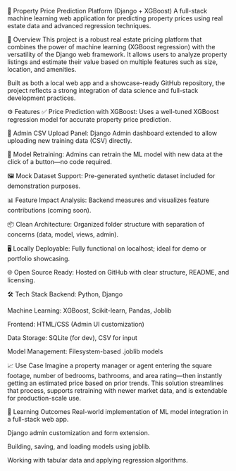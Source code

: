 🏡 Property Price Prediction Platform (Django + XGBoost)
A full-stack machine learning web application for predicting property prices using real estate data and advanced regression techniques.

📌 Overview
This project is a robust real estate pricing platform that combines the power of machine learning (XGBoost regression) with the versatility of the Django web framework. It allows users to analyze property listings and estimate their value based on multiple features such as size, location, and amenities.

Built as both a local web app and a showcase-ready GitHub repository, the project reflects a strong integration of data science and full-stack development practices.

⚙️ Features
✅ Price Prediction with XGBoost: Uses a well-tuned XGBoost regression model for accurate property price prediction.

📁 Admin CSV Upload Panel: Django Admin dashboard extended to allow uploading new training data (CSV) directly.

🔁 Model Retraining: Admins can retrain the ML model with new data at the click of a button—no code required.

🖼️ Mock Dataset Support: Pre-generated synthetic dataset included for demonstration purposes.

📊 Feature Impact Analysis: Backend measures and visualizes feature contributions (coming soon).

📦 Clean Architecture: Organized folder structure with separation of concerns (data, model, views, admin).

🖥️ Locally Deployable: Fully functional on localhost; ideal for demo or portfolio showcasing.

🌐 Open Source Ready: Hosted on GitHub with clear structure, README, and licensing.

🛠 Tech Stack
Backend: Python, Django

Machine Learning: XGBoost, Scikit-learn, Pandas, Joblib

Frontend: HTML/CSS (Admin UI customization)

Data Storage: SQLite (for dev), CSV for input

Model Management: Filesystem-based .joblib models

📈 Use Case
Imagine a property manager or agent entering the square footage, number of bedrooms, bathrooms, and area rating—then instantly getting an estimated price based on prior trends. This solution streamlines that process, supports retraining with newer market data, and is extendable for production-scale use.

🧠 Learning Outcomes
Real-world implementation of ML model integration in a full-stack web app.

Django admin customization and form extension.

Building, saving, and loading models using joblib.

Working with tabular data and applying regression algorithms.
